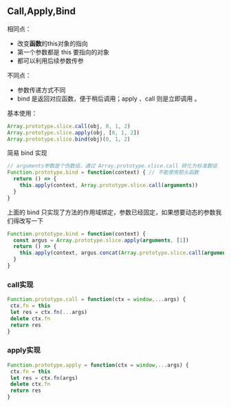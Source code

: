 ## Call,Apply,Bind

相同点：

- 改变**函数**的this对象的指向
- 第一个参数都是 this 要指向的对象
- 都可以利用后续参数传参

不同点：

- 参数传递方式不同
- bind 是返回对应函数，便于稍后调用；apply 、call 则是立即调用 。

基本使用：

```js
Array.prototype.slice.call(obj, 0, 1, 2)
Array.prototype.slice.apply(obj, [0, 1, 2])
Array.prototype.slice.bind(obj)(0, 1, 2)
```

简易 bind 实现

```js
// arguments参数是个伪数组，通过 Array.prototype.slice.call 转化为标准数组
Function.prototype.bind = function(context) { // 不能使用箭头函数
  return () => {
    this.apply(context, Array.prototype.slice.call(arguments))
  }
}
```

上面的 bind 只实现了方法的作用域绑定，参数已经固定，如果想要动态的参数我们得改写一下

```js
Function.prototype.bind = function(context) {
  const argus = Array.prototype.slice.apply(arguments, [1])
  return () => {
    this.apply(context, argus.concat(Array.prototype.slice.call(arguments)))
  }
}
```

### call实现

```js
Function.prototype.call = function(ctx = window,...args) {
 ctx.fn = this 
 let res = ctx.fn(...args)
 delete ctx.fn
 return res
}

```

### apply实现

```js
Function.prototype.apply = function(ctx = window,...args) {
 ctx.fn = this 
 let res = ctx.fn(args)
 delete ctx.fn
 return res
}

```

